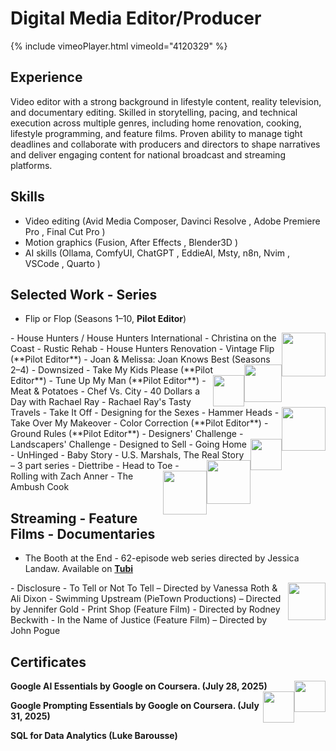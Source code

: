 # **Digital Media Editor/Producer**

{% include vimeoPlayer.html vimeoId="4120329" %}

## **Experience**

Video editor with a strong background in lifestyle content, reality television, and documentary editing. Skilled in storytelling, pacing, and technical execution across multiple genres, including home renovation, cooking, lifestyle programming, and feature films. Proven ability to manage tight deadlines and collaborate with producers and directors to shape narratives and  deliver engaging content for national broadcast and streaming platforms.

## **Skills**
- Video editing (Avid Media Composer, Davinci Resolve <span class="iconify" data-icon="simple-icons:davinciresolve"></span>, Adobe Premiere Pro <span class="iconify" data-icon="logos:adobe-premiere"></span>, Final Cut Pro <span class="iconify" data-icon="skill-icons:apple-light"></span>)  
- Motion graphics (Fusion<span class="iconify" data-icon="simple-icons:blackmagicdesign"></span>, After Effects <span class="iconify" data-icon="logos:adobe-after-effects"></span>, Blender3D  <span class="iconify" data-icon="skill-icons:blender-light"></span>)
- AI skills (Ollama<span class="iconify" data-icon="simple-icons:ollama"></span>, ComfyUI, ChatGPT
<span class="iconify" data-icon="arcticons:openai-chatgpt"></span>, 
EddieAI, Msty, n8n, Nvim <span class="iconify" data-icon="skill-icons:neovim-light"></span>, VSCode <span class="iconify" data-icon="skill-icons:vscode-light"></span>, Quarto <span class="iconify" data-icon="skill-icons:markdown-light"></span>)

## **Selected Work - Series**

- Flip or Flop (Seasons 1–10, **Pilot Editor**)
<img style="float: right;" src="https://upload.wikimedia.org/wikipedia/commons/a/a8/HGTV_2010.svg" width="70" height="70"/> 
- House Hunters / House Hunters International 
- Christina on the Coast
- Rustic Rehab 
- House Hunters Renovation  
- Vintage Flip (**Pilot Editor**)  
- Joan & Melissa: Joan Knows Best (Seasons 2–4) 
<img style="float: right;" src="https://upload.wikimedia.org/wikipedia/commons/3/31/WE_tv.svg" width="60" height="60"/>
- Downsized  
- Take My Kids Please (**Pilot Editor**)  
- Tune Up My Man (**Pilot Editor**) 
<img style="float: right;" src="https://upload.wikimedia.org/wikipedia/commons/e/e1/Food-Network-Logo.svg" width="50" height="50"/>
- Meat & Potatoes
- Chef Vs. City
- 40 Dollars a Day with Rachael Ray
- Rachael Ray's Tasty Travels
- Take It Off
<img style="float: right;" src="https://upload.wikimedia.org/wikipedia/commons/a/a8/HGTV_2010.svg" width="70" height="70"/>
- Designing for the Sexes 
- Hammer Heads
- Take Over My Makeover 
- Color Correction (**Pilot Editor**) 
- Ground Rules (**Pilot Editor**)  
- Designers' Challenge 
- Landscapers' Challenge  
- Designed to Sell  
- Going Home 
<img style="float: right;" src="https://upload.wikimedia.org/wikipedia/commons/7/74/TLC_Logo.svg" width="50" height="50"/>
- UnHinged  
- Baby Story 
- U.S. Marshals, The Real Story – 3 part series
<img style="float: right;" src="https://upload.wikimedia.org/wikipedia/commons/9/9c/Logo_Lifetime_2020.svg" width="70" height="70"/>
- Diettribe 
- Head to Toe  
<img style="float: right;" src="https://upload.wikimedia.org/wikipedia/commons/1/19/OWN_2011_logo.svg" width="70" height="70"/>
- Rolling with Zach Anner  
- The Ambush Cook 

## **Streaming - Feature Films - Documentaries**
- The Booth at the End -  62-episode web series directed by Jessica Landaw. Available on [**Tubi**](https://tubitv.com/series/4581/the-booth-at-the-end?start=true&tracking=google-feed&utm_source=google-feed)
<img style="float: right;" src="https://upload.wikimedia.org/wikipedia/commons/c/c5/Tubi_logo_2024_purple.svg" width="60" height="60"/>
- Disclosure - To Tell or Not To Tell – Directed by Vanessa Roth & Ali Dixon  
- Swimming Upstream (PieTown Productions) – Directed by Jennifer Gold  
- Print Shop (Feature Film) - Directed by Rodney Beckwith 
- In the Name of Justice (Feature Film) – Directed by John Pogue  

## **Certificates**

**Google AI Essentials by Google on Coursera. (July 28, 2025)**     <img style="float: right;" src="https://images.credly.com/size/340x340/images/88c25fa4-9007-42cc-b9c5-16441a878507/GCC_badge_DA_1000x1000.png" width="50" height="50"/>    <img style="float: right;" src="https://images.credly.com/images/ea3eec65-ddad-4242-9c59-1defac0fa2d9/image.png" width="50" height="50"/> 

**Google Prompting Essentials by Google on Coursera. (July 31, 2025)** 

**SQL for Data Analytics (Luke Barousse)** 
